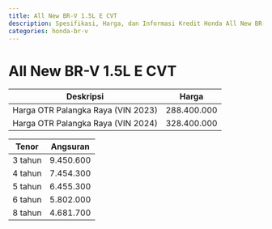 ```yaml
---
title: All New BR-V 1.5L E CVT
description: Spesifikasi, Harga, dan Informasi Kredit Honda All New BR-V 1.5L E CVT
categories: honda-br-v
---
```

# All New BR-V 1.5L E CVT

| Deskripsi | Harga |
| --- | --- |
| Harga OTR Palangka Raya (VIN 2023) | 288.400.000 |
| Harga OTR Palangka Raya (VIN 2024) | 328.400.000 |

| Tenor | Angsuran |
| --- | --- |
| 3 tahun | 9.450.600 |
| 4 tahun | 7.454.300 |
| 5 tahun | 6.455.300 |
| 6 tahun | 5.802.000 |
| 8 tahun | 4.681.700 |

